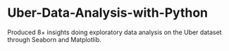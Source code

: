 # Uber-Data-Analysis-with-Python
Produced 8+ insights doing exploratory data analysis on the Uber dataset through Seaborn and Matplotlib.
